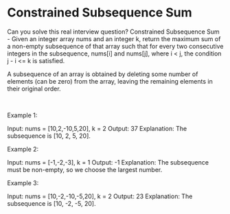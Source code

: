 # Constrained Subsequence Sum

Can you solve this real interview question? Constrained Subsequence Sum - Given an integer array nums and an integer k, return the maximum sum of a non-empty subsequence of that array such that for every two consecutive integers in the subsequence, nums[i] and nums[j], where i < j, the condition j - i <= k is satisfied.

A subsequence of an array is obtained by deleting some number of elements (can be zero) from the array, leaving the remaining elements in their original order.

 

Example 1:


Input: nums = [10,2,-10,5,20], k = 2
Output: 37
Explanation: The subsequence is [10, 2, 5, 20].


Example 2:


Input: nums = [-1,-2,-3], k = 1
Output: -1
Explanation: The subsequence must be non-empty, so we choose the largest number.


Example 3:


Input: nums = [10,-2,-10,-5,20], k = 2
Output: 23
Explanation: The subsequence is [10, -2, -5, 20].